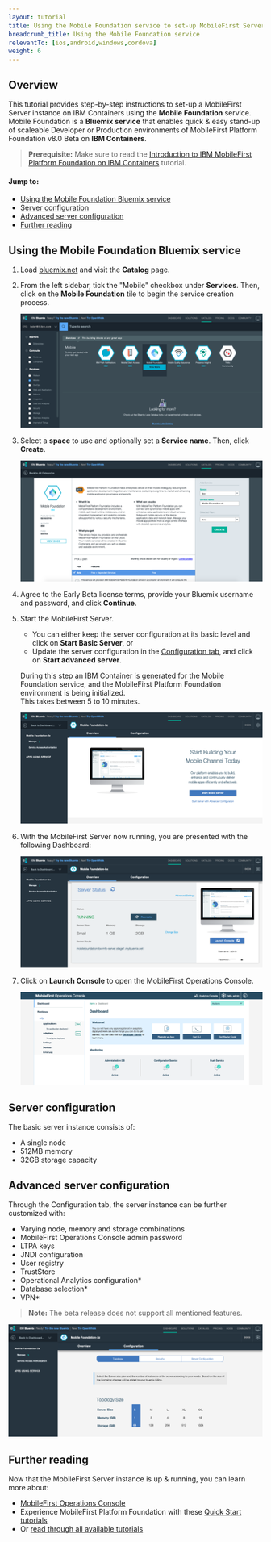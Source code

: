 ```yaml
---
layout: tutorial
title: Using the Mobile Foundation service to set-up MobileFirst Server on IBM Containers
breadcrumb_title: Using the Mobile Foundation service
relevantTo: [ios,android,windows,cordova]
weight: 6
---
```

## Overview
This tutorial provides step-by-step instructions to set-up a MobileFirst Server instance on IBM Containers using the **Mobile Foundation** service.  
Mobile Foundation is a **Bluemix service** that enables quick &amp; easy stand-up of scaleable Developer or Production environments of MobileFirst Platform Foundation v8.0 Beta on **IBM Containers**.

> **Prerequisite:** Make sure to read the [Introduction to IBM MobileFirst Platform Foundation on IBM Containers](../) tutorial.

#### Jump to:

* [Using the Mobile Foundation Bluemix service](#using-the-mobile-foundation-bluemix-service)
* [Server configuration](#server-configuration)
* [Advanced server configuration](#advanced-server-configuration)
* [Further reading](#further-reading)

## Using the Mobile Foundation Bluemix service

1. Load [bluemix.net](http://bluemix.net) and visit the **Catalog** page.

2. From the left sidebar, tick the "Mobile" checkbox under **Services**. Then, click on the **Mobile Foundation** tile to begin the service creation process.

    ![Image of Mobile Foundation setup](service-page.png)

3. Select a **space** to use and optionally set a **Service name**. Then, click **Create**.

    ![Image of Mobile Foundation setup](setup-service.png)

4. Agree to the Early Beta license terms, provide your Bluemix username and password, and click **Continue**.

5. Start the MobileFirst Server.
    - You can either keep the server configuration at its basic level and click on **Start Basic Server**, or
    - Update the server configuration in the [Configuration tab](#advanced-server-configuration), and click on **Start advanced server**.

    During this step an IBM Container is generated for the Mobile Foundation service, and the MobileFirst Platform Foundation environment is being initialized.  
    This takes between 5 to 10 minutes.

    ![Image of Mobile Foundation setup](overview-page.png)

6. With the MobileFirst Server now running, you are presented with the following Dashboard:

    ![Image of Mobile Foundation setup](service-dashboard.png)

7. Click on **Launch Console** to open the MobileFirst Operations Console.

    ![Image of Mobile Foundation setup](dashboard.png)

## Server configuration
The basic server instance consists of:

* A single node
* 512MB memory
* 32GB storage capacity

## Advanced server configuration
Through the Configuration tab, the server instance can be further customized with:

* Varying node, memory and storage combinations
* MobileFirst Operations Console admin password
* LTPA keys
* JNDI configuration
* User registry 
* TrustStore
* Operational Analytics configuration*
* Database selection*
* VPN*

> **Note:** The beta release does not support all mentioned features.

![Image of Mobile Foundation setup](advanced-server-configuration.png)

## Further reading
Now that the MobileFirst Server instance is up &amp; running, you can learn more about:

* [MobileFirst Operations Console](../../setting-up-your-development-environment/console)
* Experience MobileFirst Platform Foundation with these [Quick Start tutorials](../../quick-start)
* Or [read through all available tutorials](../../all-tutorials/)
